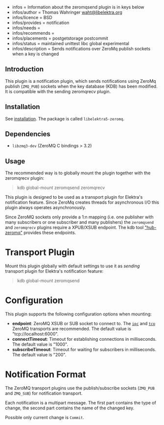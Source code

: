 - infos = Information about the zeromqsend plugin is in keys below
- infos/author = Thomas Wahringer <waht@libelektra.org>
- infos/licence = BSD
- infos/provides = notification
- infos/needs =
- infos/recommends =
- infos/placements = postgetstorage postcommit
- infos/status = maintained unittest libc global experimental
- infos/description = Sends notifications over ZeroMq publish sockets when a key is changed

## Introduction

This plugin is a notification plugin, which sends notifications using ZeroMq
publish (`ZMQ_PUB`) sockets when the key database (KDB) has been modified.
It is compatible with the sending zeromqrecv plugin.

## Installation

See [installation](/doc/INSTALL.md).
The package is called `libelektra5-zeromq`.

## Dependencies

- `libzmq3-dev` (ZeroMQ C bindings > 3.2)

## Usage

The recommended way is to globally mount the plugin together with the zeromqrecv plugin:

> kdb global-mount zeromqsend zeromqrecv

This plugin is designed to be used as a transport plugin for Elektra's
notification feature.
Since ZeroMq creates threads for asynchronous I/O this plugin always operates
asynchronously.

Since ZeroMQ sockets only provide a 1:n mapping (i.e. one publisher with many
subscribers or one subscriber and many publishers) the `zeromqsend` and
`zeromqrecv` plugins require a XPUB/XSUB endpoint.
The kdb tool ["hub-zeromq"](https://www.libelektra.org/tools/hub-zeromq)
provides these endpoints.

# Transport Plugin

Mount this plugin globally with default settings to use it as _sending_
transport plugin for Elektra's notification feature:

> kdb global-mount zeromqsend

# Configuration

This plugin supports the following configuration options when mounting:

- **endpoint**: ZeroMQ XSUB or SUB socket to connect to. The
  [`ipc`](http://api.zeromq.org/4-2:zmq-ipc) and
  [`tcp`](http://api.zeromq.org/4-2:zmq-tcp) ZeroMQ transports are recommended.
  The default value is "tcp://localhost:6000".
- **connectTimeout**: Timeout for establishing connections in milliseconds. The default value is "1000".
- **subscribeTimeout**: Timeout for waiting for subscribers in milliseconds. The default value is "200".

# Notification Format

The ZeroMQ transport plugins use the publish/subscribe sockets (`ZMQ_PUB` and
`ZMQ_SUB`) for notification transport.

Each notification is a multipart message. The first part contains the type of
change, the second part contains the name of the changed key.

Possible only current change is `Commit`.
